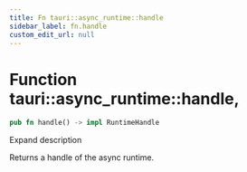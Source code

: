 ```yaml
---
title: Fn tauri::async_runtime::handle
sidebar_label: fn.handle
custom_edit_url: null
---
```


  # Function tauri::async_runtime::handle,

```rs
pub fn handle() -> impl RuntimeHandle
```

Expand description

Returns a handle of the async runtime.
  